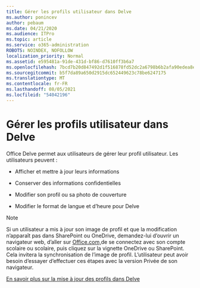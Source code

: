 ```yaml
---
title: Gérer les profils utilisateur dans Delve
ms.author: ponincev
author: pebaum
ms.date: 04/21/2020
ms.audience: ITPro
ms.topic: article
ms.service: o365-administration
ROBOTS: NOINDEX, NOFOLLOW
localization_priority: Normal
ms.assetid: e595481a-91de-431d-bf86-d7610ff3b6a7
ms.openlocfilehash: 7bcd7b20d847492d1f516878fd52dc2a6798b6b2afa90edea8eb4e460834a4eb
ms.sourcegitcommit: b5f7da89a650d2915dc652449623c78be6247175
ms.translationtype: MT
ms.contentlocale: fr-FR
ms.lasthandoff: 08/05/2021
ms.locfileid: "54042196"
---
```

# <a name="manage-user-profiles-in-delve"></a>Gérer les profils utilisateur dans Delve

Office Delve permet aux utilisateurs de gérer leur profil utilisateur. Les utilisateurs peuvent :
  
- Afficher et mettre à jour leurs informations
    
- Conserver des informations confidentielles
    
- Modifier son profil ou sa photo de couverture
    
- Modifier le format de langue et d’heure pour Delve
    
> [!NOTE]
> Si un utilisateur a mis à jour son image de profil et que la modification n’apparaît pas dans SharePoint ou OneDrive, demandez-lui d’ouvrir un navigateur web, d’aller sur [Office.com,](https://www.office.com)de se connectez avec son compte scolaire ou scolaire, puis cliquez sur la vignette OneDrive ou SharePoint. Cela invitera la synchronisation de l’image de profil. L’utilisateur peut avoir besoin d’essayer d’effectuer ces étapes avec la version Privée de son navigateur. 
  
[En savoir plus sur la mise à jour des profils dans Delve](https://go.microsoft.com/fwlink/?linkid=735070)
  

